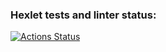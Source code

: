 ### Hexlet tests and linter status:
[![Actions Status](https://github.com/0o0com/frontend-project-44/actions/workflows/hexlet-check.yml/badge.svg)](https://github.com/0o0com/frontend-project-44/actions)